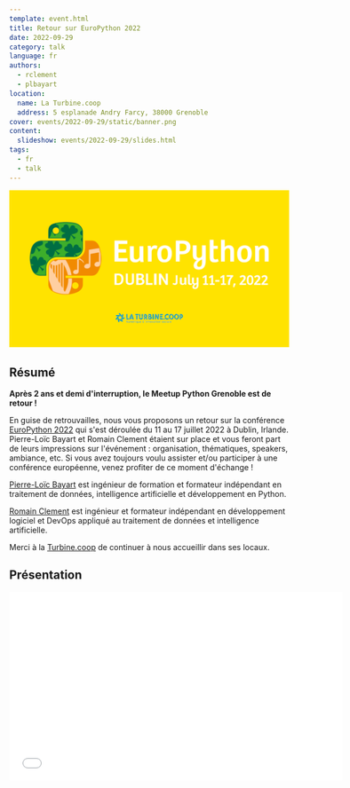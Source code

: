 ```yaml
---
template: event.html
title: Retour sur EuroPython 2022
date: 2022-09-29
category: talk
language: fr
authors:
  - rclement
  - plbayart
location:
  name: La Turbine.coop
  address: 5 esplanade Andry Farcy, 38000 Grenoble
cover: events/2022-09-29/static/banner.png
content:
  slideshow: events/2022-09-29/slides.html
tags:
  - fr
  - talk
---
```


![Cover](static/banner.png)

## Résumé

**Après 2 ans et demi d'interruption, le Meetup Python Grenoble est de retour !**

En guise de retrouvailles, nous vous proposons un retour sur la conférence [EuroPython 2022](https://ep2022.europython.eu/) qui s'est déroulée du 11 au 17 juillet 2022 à Dublin, Irlande.
Pierre-Loïc Bayart et Romain Clement étaient sur place et vous feront part de leurs impressions sur l'événement : organisation, thématiques, speakers, ambiance, etc.
Si vous avez toujours voulu assister et/ou participer à une conférence européenne, venez profiter de ce moment d'échange !

[Pierre-Loïc Bayart](https://www.linkedin.com/in/pierreloicbayart/) est ingénieur de formation et formateur indépendant en traitement de données, intelligence artificielle et développement en Python.

[Romain Clement](https://www.linkedin.com/in/romainclement/) est ingénieur et formateur indépendant en développement logiciel et DevOps appliqué au traitement de données et intelligence artificielle.

Merci à la [Turbine.coop](https://turbine.coop/) de continuer à nous accueillir dans ses locaux.

## Présentation

<iframe
  src="slides.html"
  width="600"
  height="340"
  scrolling="no"
  frameborder="0"
  webkitallowfullscreen
  mozallowfullscreen
  allowfullscreen
></iframe>
